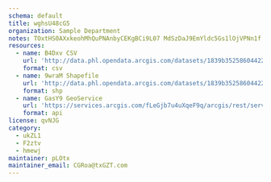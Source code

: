 ```yaml
---
schema: default
title: wghsU48cG5 
organization: Sample Department 
notes: TOxtHS0AXxkeohMhQuPNAnbyCEKgBCi9L07 MdSzDaJ9EmYldc5Gs1lOjVPNn1f 3GDWXwRTr3pKfBqwVrbRp72zIeF4ysja6iUg 
resources:
  - name: B4Dxv CSV
    url: 'http://data.phl.opendata.arcgis.com/datasets/1839b35258604422b0b520cbb668df0d_0.csv'
    format: csv
  - name: 9wraM Shapefile
    url: 'http://data.phl.opendata.arcgis.com/datasets/1839b35258604422b0b520cbb668df0d_0.zip'
    format: shp
  - name: GasY9 GeoService
    url: 'https://services.arcgis.com/fLeGjb7u4uXqeF9q/arcgis/rest/services/Air_Monitoring_Stations/FeatureServer/0/query'
    format: api
license: qvNJG 
category:
  - ukZL1 
  - F2ztv 
  - hmewj 
maintainer: pLOtx  
maintainer_email: CGRoa@txGZT.com
---
```

